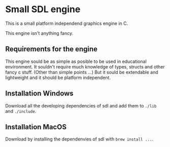 # Small SDL engine

This is a small platform independend graphics engine in C.

This engine isn't anything fancy.

## Requirements for the engine
This engine sould be as simple as posible to be used in educational environment.
It souldn't require much knowledge of types, structs and other fancy c stuff. (Other than simple points ...)
But it sould be extendable and lightweight and it should be platform independent.


<!-- todo make better install description -->
## Installation Windows 
Download all the developing dependencies of sdl and add them to `./lib` and `./include`.

## Installation MacOS
Download by installing the dependenvies of sdl with `brew install ...`.


